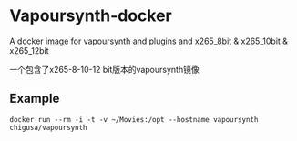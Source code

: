 # Vapoursynth-docker

A docker image for vapoursynth and plugins and x265_8bit & x265_10bit & x265_12bit

一个包含了x265-8-10-12 bit版本的vapoursynth镜像


## Example
`docker run --rm -i -t -v ~/Movies:/opt --hostname vapoursynth chigusa/vapoursynth`